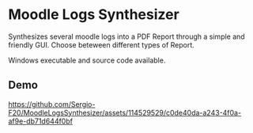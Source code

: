 # Moodle Logs Synthesizer
Synthesizes several moodle logs into a PDF Report through a simple and friendly GUI. Choose beteween different types of Report.

Windows executable and source code available.

## Demo
https://github.com/Sergio-F20/MoodleLogsSynthesizer/assets/114529529/c0de40da-a243-4f0a-af9e-db71d644f0bf
